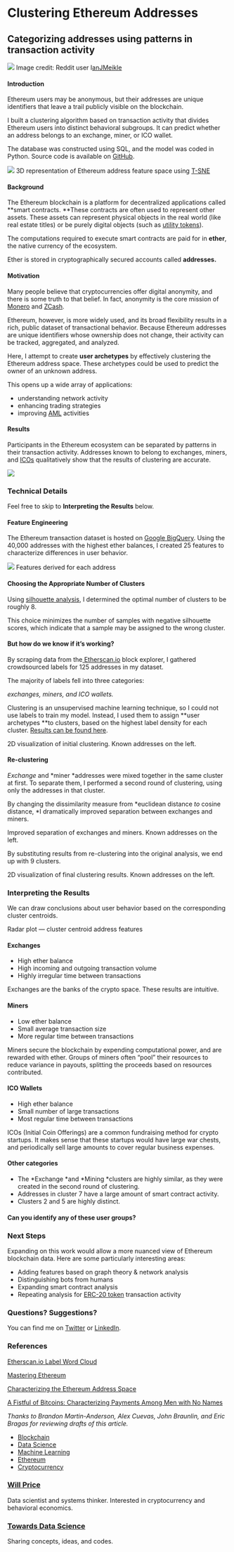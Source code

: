 # Clustering Ethereum Addresses

## Categorizing addresses using patterns in transaction activity

![](https://cdn-images-1.medium.com/max/1000/1*BxydgpDx7w2ZLFB-Ewc6ng.jpeg)
<span class="figcaption_hack">Image credit: Reddit user I[anJMeikle](https://www.reddit.com/user/ianjmeikle)</span>

#### Introduction

Ethereum users may be anonymous, but their addresses are unique identifiers that
leave a trail publicly visible on the blockchain.

I built a clustering algorithm based on transaction activity that divides
Ethereum users into distinct behavioral subgroups. It can predict whether an
address belongs to an exchange, miner, or ICO wallet.

The database was constructed using SQL, and the model was coded in Python.
Source code is available on
[GitHub](https://github.com/willprice221/ethereum_clustering).

![](https://cdn-images-1.medium.com/max/800/1*S7Z4GMFkSuezVdtjO6htyw.gif)
<span class="figcaption_hack">3D representation of Ethereum address feature space using
[T-SNE](https://lvdmaaten.github.io/tsne/)</span>

#### Background

The Ethereum blockchain is a platform for decentralized applications called
**smart contracts. **These contracts are often used to represent other assets.
These assets can represent physical objects in the real world (like real estate
titles) or be purely digital objects (such as [utility
tokens](https://medium.com/coinmonks/utility-tokens-a-general-understanding-f6a5f9699cc0)).

The computations required to execute smart contracts are paid for in **ether**,
the native currency of the ecosystem.

Ether is stored in cryptographically secured accounts called **addresses.**

#### Motivation

Many people believe that cryptocurrencies offer digital anonymity, and there is
some truth to that belief. In fact, anonymity is the core mission of
[Monero](https://www.getmonero.org/) and [ZCash](https://z.cash/).

Ethereum, however, is more widely used, and its broad flexibility results in a
rich, public dataset of transactional behavior. Because Ethereum addresses are
unique identifiers whose ownership does not change, their activity can be
tracked, aggregated, and analyzed.

Here, I attempt to create **user archetypes** by effectively clustering the
Ethereum address space. These archetypes could be used to predict the owner of
an unknown address.

This opens up a wide array of applications:

* understanding network activity
* enhancing trading strategies
* improving [AML](https://en.wikipedia.org/wiki/Money_laundering#Combating)
activities

#### Results

Participants in the Ethereum ecosystem can be separated by patterns in their
transaction activity. Addresses known to belong to exchanges, miners, and
[ICOs](https://www.investopedia.com/terms/i/initial-coin-offering-ico.asp)
qualitatively show that the results of clustering are accurate.

![](https://cdn-images-1.medium.com/max/800/1*_Ar6rUk6jC9vtDFgq0KdNw.gif)

### Technical Details

Feel free to skip to **Interpreting the Results** below.

#### Feature Engineering

The Ethereum transaction dataset is hosted on [Google
BigQuery](https://cloud.google.com/blog/products/data-analytics/ethereum-bigquery-public-dataset-smart-contract-analytics).
Using the 40,000 addresses with the highest ether balances, I created 25
features to characterize differences in user behavior.

![](https://cdn-images-1.medium.com/max/800/1*Dkza60Nx4wJFG1EqcleEvQ.jpeg)
<span class="figcaption_hack">Features derived for each address</span>

#### Choosing the Appropriate Number of Clusters

Using [silhouette
analysis](https://scikit-learn.org/stable/auto_examples/cluster/plot_kmeans_silhouette_analysis.html),
I determined the optimal number of clusters to be roughly 8.

This choice minimizes the number of samples with negative silhouette scores,
which indicate that a sample may be assigned to the wrong cluster.

#### But how do we know if it’s working?

By scraping data from the[ Etherscan.io](https://etherscan.io/) block explorer,
I gathered crowdsourced labels for 125 addresses in my dataset.

The majority of labels fell into three categories:

*exchanges, miners, and ICO wallets.*

Clustering is an unsupervised machine learning technique, so I could not use
labels to train my model. Instead, I used them to assign **user archetypes **to
clusters, based on the highest label density for each cluster. [Results can be
found
here](https://gist.github.com/willprice221/ef10c1622a5e6daeccf59c4251b54682#file-clusterlabels-txt).

<span class="figcaption_hack">2D visualization of initial clustering. Known addresses on the left.</span>

#### Re-clustering

*Exchange* and *miner *addresses were mixed together in the same cluster at
first. To separate them, I performed a second round of clustering, using only
the addresses in that cluster.

By changing the dissimilarity measure from *euclidean distance *to* cosine
distance, *I dramatically improved separation between exchanges and miners.

<span class="figcaption_hack">Improved separation of exchanges and miners. Known addresses on the left.</span>

By substituting results from re-clustering into the original analysis, we end up
with 9 clusters.

<span class="figcaption_hack">2D visualization of final clustering results. Known addresses on the left.</span>

### Interpreting the Results

We can draw conclusions about user behavior based on the corresponding cluster
centroids.

<span class="figcaption_hack">Radar plot — cluster centroid address features</span>

#### Exchanges

* High ether balance
* High incoming and outgoing transaction volume
* Highly irregular time between transactions

Exchanges are the banks of the crypto space. These results are intuitive.

#### Miners

* Low ether balance
* Small average transaction size
* More regular time between transactions

Miners secure the blockchain by expending computational power, and are rewarded
with ether. Groups of miners often “pool” their resources to reduce variance in
payouts, splitting the proceeds based on resources contributed.

#### ICO Wallets

* High ether balance
* Small number of large transactions
* Most regular time between transactions

ICOs (Initial Coin Offerings) are a common fundraising method for crypto
startups. It makes sense that these startups would have large war chests, and
periodically sell large amounts to cover regular business expenses.

#### Other categories

* The *Exchange *and *Mining *clusters are highly similar, as they were created in
the second round of clustering.
* Addresses in cluster 7 have a large amount of smart contract activity.
* Clusters 2 and 5 are highly distinct.

#### **Can you identify any of these user groups?**

### Next Steps

Expanding on this work would allow a more nuanced view of Ethereum blockchain
data. Here are some particularly interesting areas:

* Adding features based on graph theory & network analysis
* Distinguishing bots from humans
* Expanding smart contract analysis
* Repeating analysis for [ERC-20
token](https://cointelegraph.com/explained/erc-20-tokens-explained) transaction
activity

### Questions? Suggestions?

You can find me on [Twitter](https://twitter.com/willprice221) or
[LinkedIn](https://www.linkedin.com/in/willprice221/).

### References

[Etherscan.io Label Word Cloud](https://etherscan.io/labelcloud)

[Mastering Ethereum](https://github.com/ethereumbook/ethereumbook)

[Characterizing the Ethereum Address
Space](http://cs229.stanford.edu/proj2017/final-reports/5244232.pdf)

[A Fistful of Bitcoins: Characterizing Payments Among Men with No
Names](https://cseweb.ucsd.edu/~smeiklejohn/files/imc13.pdf)

*Thanks to Brandon Martin-Anderson, Alex Cuevas, John Braunlin, and Eric Bragas
for reviewing drafts of this article.*

* [Blockchain](https://towardsdatascience.com/tagged/blockchain?source=post)
* [Data Science](https://towardsdatascience.com/tagged/data-science?source=post)
* [Machine
Learning](https://towardsdatascience.com/tagged/machine-learning?source=post)
* [Ethereum](https://towardsdatascience.com/tagged/ethereum?source=post)
* [Cryptocurrency](https://towardsdatascience.com/tagged/cryptocurrency?source=post)

### [Will Price](https://towardsdatascience.com/@will_price)

Data scientist and systems thinker. Interested in cryptocurrency and behavioral
economics.

### [Towards Data Science](https://towardsdatascience.com/?source=footer_card)

Sharing concepts, ideas, and codes.
